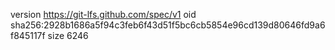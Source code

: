 version https://git-lfs.github.com/spec/v1
oid sha256:2928b1686a5f94c3feb6f43d51f5bc6cb5854e96cd139d80646fd9a6f845117f
size 6246
